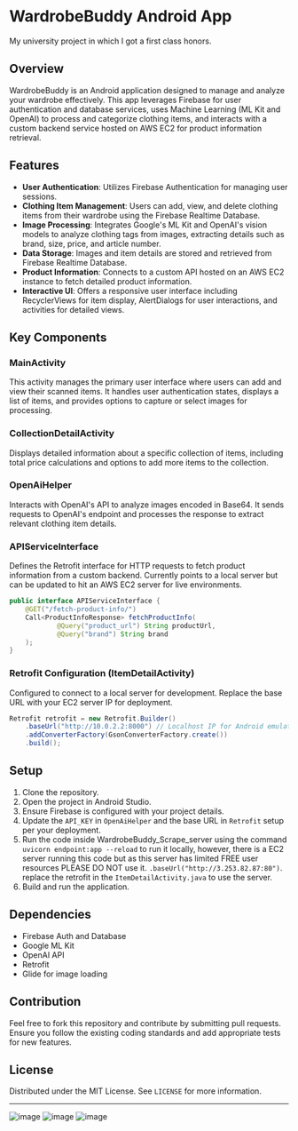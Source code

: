 
# WardrobeBuddy Android App
My university project in which I got a first class honors.

## Overview
WardrobeBuddy is an Android application designed to manage and analyze your wardrobe effectively. This app leverages Firebase for user authentication and database services, uses Machine Learning (ML Kit and OpenAI) to process and categorize clothing items, and interacts with a custom backend service hosted on AWS EC2 for product information retrieval.

## Features
- **User Authentication**: Utilizes Firebase Authentication for managing user sessions.
- **Clothing Item Management**: Users can add, view, and delete clothing items from their wardrobe using the Firebase Realtime Database.
- **Image Processing**: Integrates Google's ML Kit and OpenAI's vision models to analyze clothing tags from images, extracting details such as brand, size, price, and article number.
- **Data Storage**: Images and item details are stored and retrieved from Firebase Realtime Database.
- **Product Information**: Connects to a custom API hosted on an AWS EC2 instance to fetch detailed product information.
- **Interactive UI**: Offers a responsive user interface including RecyclerViews for item display, AlertDialogs for user interactions, and activities for detailed views.

## Key Components
### MainActivity
This activity manages the primary user interface where users can add and view their scanned items. It handles user authentication states, displays a list of items, and provides options to capture or select images for processing.

### CollectionDetailActivity
Displays detailed information about a specific collection of items, including total price calculations and options to add more items to the collection.

### OpenAiHelper
Interacts with OpenAI's API to analyze images encoded in Base64. It sends requests to OpenAI's endpoint and processes the response to extract relevant clothing item details.

### APIServiceInterface
Defines the Retrofit interface for HTTP requests to fetch product information from a custom backend. Currently points to a local server but can be updated to hit an AWS EC2 server for live environments.

```java
public interface APIServiceInterface {
    @GET("/fetch-product-info/")
    Call<ProductInfoResponse> fetchProductInfo(
            @Query("product_url") String productUrl,
            @Query("brand") String brand
    );
}
```
### Retrofit Configuration (ItemDetailActivity)
Configured to connect to a local server for development. Replace the base URL with your EC2 server IP for deployment.
```java
Retrofit retrofit = new Retrofit.Builder()
    .baseUrl("http://10.0.2.2:8000") // Localhost IP for Android emulator
    .addConverterFactory(GsonConverterFactory.create())
    .build();
```

## Setup
1. Clone the repository.
2. Open the project in Android Studio.
3. Ensure Firebase is configured with your project details.
4. Update the `API_KEY` in `OpenAiHelper` and the base URL in `Retrofit` setup per your deployment.
5. Run the code inside WardrobeBuddy_Scrape_server using the command `uvicorn endpoint:app --reload` to run it locally, however, there is a EC2 server running this code but as this server has limited FREE user resources PLEASE DO NOT use it. `.baseUrl("http://3.253.82.87:80")`. replace the retrofit in the `ItemDetailActivity.java` to use the server.
7. Build and run the application.

## Dependencies
- Firebase Auth and Database
- Google ML Kit
- OpenAI API
- Retrofit
- Glide for image loading

## Contribution
Feel free to fork this repository and contribute by submitting pull requests. Ensure you follow the existing coding standards and add appropriate tests for new features.

## License
Distributed under the MIT License. See `LICENSE` for more information.

---

![image](https://github.com/StephenHughesUni/WardrobeBuddy/assets/74723672/d9a81b64-5bb7-4697-9132-8ce663c6e8f6)
![image](https://github.com/StephenHughesUni/WardrobeBuddy/assets/74723672/769582af-d24c-44cd-8d9e-aad6f174a697)
![image](https://github.com/StephenHughesUni/WardrobeBuddy/assets/74723672/da1e7fa6-c7e1-467f-9e20-547391933718)

